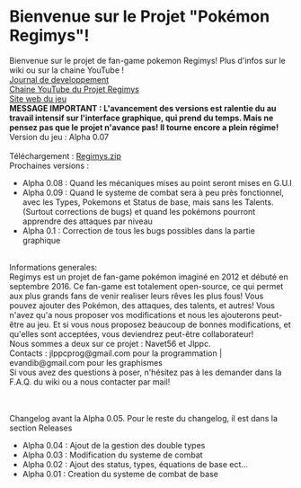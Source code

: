 # Bienvenue sur le Projet "Pokémon Regimys"!
Bienvenue sur le projet de fan-game pokemon Regimys! Plus d'infos sur le wiki ou sur la chaine YouTube !<br/>
<a href="https://github.com/jlppc/Projet-Pokemon-Regimys/wiki/Journal-du-developpement">Journal de developpement</a><br/>
<a href="https://www.youtube.com/channel/UC8qa9Z52pOHhZ1XjIoTa2kQ">Chaine YouTube du Projet Regimys</a><br/>
<a href="http://regimys.jlppc.tk">Site web du jeu</a><br/>
<strong><strong>MESSAGE IMPORTANT</strong> : L'avancement des versions est ralentie du au travail intensif sur l'interface graphique, qui prend du temps. Mais ne pensez pas que le projet n'avance pas! Il tourne encore a plein régime!</strong>
<br/>Version du jeu : Alpha 0.07<br/><br/>
Téléchargement : <a href="https://github.com/jlppc/Projet-Pokemon-Regimys/releases/download/alpha-v0.07/Regimys.zip" >Regimys.zip</a><br/>
Prochaines versions :<ul>
<li>Alpha 0.08 : Quand les mécaniques mises au point seront mises en G.U.I</li>
<li>Alpha 0.09 : Quand le systeme de combat sera à peu près fonctionnel, avec les Types, Pokemons et Status de base, mais sans les Talents. (Surtout corrections de bugs) et quand les pokémons pourront apprendre des attaques par niveau</li>
<li>Alpha 0.1 : Correction de tous les bugs possibles dans la partie graphique</li></ul>
<br/>
Informations generales:<br/>
Regimys est un projet de fan-game pokémon imaginé en 2012 et débuté en septembre 2016. 
Ce fan-game est totalement open-source, ce qui permet aux plus grands fans de venir realiser leurs rêves les plus fous! 
Vous pouvez ajouter des Pokémon, des attaques, des talents, et autres! 
Vous n'avez qu'a nous proposer vos modifications et nous les ajouterons peut-être au jeu. 
Et si vous nous proposez beaucoup de bonnes modifications, et qu'elles sont acceptées, vous deviendrez peut-être collaborateur!<br/>
Nous sommes a deux sur ce projet : Navet56 et Jlppc.<br/>
Contacts : jlppcprog@gmail.com pour la programmation | evandib@gmail.com pour les graphismes<br/>
Si vous avez des questions à poser, n'hésitez pas à les demander dans la F.A.Q. du wiki ou a nous contacter par mail!<br/><br/><br/>

Changelog avant la Alpha 0.05. Pour le reste du changelog, il est dans la section Releases
<ul>
<li>Alpha 0.04 : Ajout de la gestion des double types</li>
<li>Alpha 0.03 : Modification du systeme de combat</li>
<li>Alpha 0.02 : Ajout des status, types, équations de base ect...</li>
<li>Alpha 0.01 : Creation du systeme de combat de base</li>
</ul>

